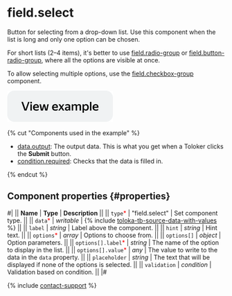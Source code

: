 # field.select

Button for selecting from a drop-down list. Use this component when the list is long and only one option can be chosen.

For short lists (2–4 items), it's better to use [field.radio-group](field.radio-group.md) or [field.button-radio-group](field.button-radio-group.md), where all the options are visible at once.

To allow selecting multiple options, use the [field.checkbox-group](field.checkbox-group.md) component.

[![View example](../_images/buttons/view-example.svg)](https://ya.cc/t/fJj2Yvw74P32Dv)

{% cut "Components used in the example" %}

- [data.output](../operations/work-with-data.md): The output data. This is what you get when a Toloker clicks the **Submit** button.
- [condition.required](condition.required.md): Checks that the data is filled in.

{% endcut %}


## Component properties {#properties}

#|
|| **Name** | **Type** | **Description** ||
|| `type`<span style="color: red">\*</span> | "field.select" | Set component type. ||
|| `data`<span style="color: red">\*</span> | _writable_ | {% include [toloka-tb-source-data-with-values](../_includes/toloka-tb-source/id-toloka-tb-source/data-with-values.md) %} ||
|| `label` | _string_ | Label above the component. ||
|| `hint` | _string_ | Hint text. ||
|| `options`<span style="color: red">\*</span> | _array_ | Options to choose from. ||
|| `options[]` | _object_ | Option parameters. ||
|| `options[].label`<span style="color: red">\*</span> | _string_ | The name of the option to display in the list. ||
|| `options[].value`<span style="color: red">\*</span> | _any_ | The value to write to the data in the `data` property. ||
|| `placeholder` | _string_ | The text that will be displayed if none of the options is selected. ||
|| `validation` | _condition_ | Validation based on condition. ||
|#

{% include [contact-support](../_includes/contact-support.md) %}
